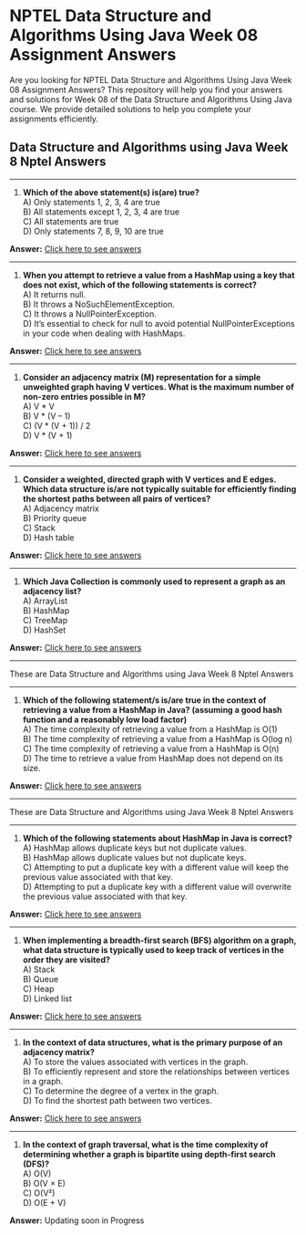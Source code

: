 # NPTEL Data Structure and Algorithms Using Java Week 08 Assignment Answers

Are you looking for NPTEL Data Structure and Algorithms Using Java Week 08 Assignment Answers? This repository will help you find your answers and solutions for Week 08 of the Data Structure and Algorithms Using Java course. We provide detailed solutions to help you complete your assignments efficiently.

## Data Structure and Algorithms using Java Week 8 Nptel Answers

* * *

1. **Which of the above statement(s) is(are) true?**  
A) Only statements 1, 2, 3, 4 are true  
B) All statements except 1, 2, 3, 4 are true  
C) All statements are true  
D) Only statements 7, 8, 9, 10 are true

**Answer:** [Click here to see answers](https://progiez.com/data-structure-and-algorithms-using-java-week-8-nptel)

* * *

1. **When you attempt to retrieve a value from a HashMap using a key that does not exist, which of the following statements is correct?**  
A) It returns null.  
B) It throws a NoSuchElementException.  
C) It throws a NullPointerException.  
D) It’s essential to check for null to avoid potential NullPointerExceptions in your code when dealing with HashMaps.

**Answer:** [Click here to see answers](https://progiez.com/data-structure-and-algorithms-using-java-week-8-nptel)

* * *

1. **Consider an adjacency matrix (M) representation for a simple unweighted graph having V vertices. What is the maximum number of non-zero entries possible in M?**  
A) V \* V  
B) V \* (V – 1)  
C) (V \* (V + 1)) / 2  
D) V \* (V + 1)

**Answer:** [Click here to see answers](https://progiez.com/data-structure-and-algorithms-using-java-week-8-nptel)

* * *

1. **Consider a weighted, directed graph with V vertices and E edges. Which data structure is/are not typically suitable for efficiently finding the shortest paths between all pairs of vertices?**  
A) Adjacency matrix  
B) Priority queue  
C) Stack  
D) Hash table

**Answer:** [Click here to see answers](https://progiez.com/data-structure-and-algorithms-using-java-week-8-nptel)

* * *

1. **Which Java Collection is commonly used to represent a graph as an adjacency list?**  
A) ArrayList  
B) HashMap  
C) TreeMap  
D) HashSet

**Answer:** [Click here to see answers](https://progiez.com/data-structure-and-algorithms-using-java-week-8-nptel)

* * *

These are Data Structure and Algorithms using Java Week 8 Nptel Answers

* * *

1. **Which of the following statement/s is/are true in the context of retrieving a value from a HashMap in Java? (assuming a good hash function and a reasonably low load factor)**  
A) The time complexity of retrieving a value from a HashMap is O(1)  
B) The time complexity of retrieving a value from a HashMap is O(log n)  
C) The time complexity of retrieving a value from a HashMap is O(n)  
D) The time to retrieve a value from HashMap does not depend on its size.

**Answer:** [Click here to see answers](https://progiez.com/data-structure-and-algorithms-using-java-week-8-nptel)

* * *

These are Data Structure and Algorithms using Java Week 8 Nptel Answers

* * *

1. **Which of the following statements about HashMap in Java is correct?**  
A) HashMap allows duplicate keys but not duplicate values.  
B) HashMap allows duplicate values but not duplicate keys.  
C) Attempting to put a duplicate key with a different value will keep the previous value associated with that key.  
D) Attempting to put a duplicate key with a different value will overwrite the previous value associated with that key.

**Answer:** [Click here to see answers](https://progiez.com/data-structure-and-algorithms-using-java-week-8-nptel)

* * *

1. **When implementing a breadth-first search (BFS) algorithm on a graph, what data structure is typically used to keep track of vertices in the order they are visited?**  
A) Stack  
B) Queue  
C) Heap  
D) Linked list

**Answer:** [Click here to see answers](https://progiez.com/data-structure-and-algorithms-using-java-week-8-nptel)

* * *

1. **In the context of data structures, what is the primary purpose of an adjacency matrix?**  
A) To store the values associated with vertices in the graph.  
B) To efficiently represent and store the relationships between vertices in a graph.  
C) To determine the degree of a vertex in the graph.  
D) To find the shortest path between two vertices.

**Answer:** [Click here to see answers](https://progiez.com/data-structure-and-algorithms-using-java-week-8-nptel)

* * *

1. **In the context of graph traversal, what is the time complexity of determining whether a graph is bipartite using depth-first search (DFS)?**  
A) O(V)  
B) O(V × E)  
C) O(V²)  
D) O(E + V)

**Answer:** Updating soon in Progress
